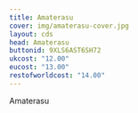 ```yaml
---
title: Amaterasu
cover: img/amaterasu-cover.jpg 
layout: cds
head: Amaterasu
buttonid: 9XLS6AST6SH72
ukcost: "12.00"
eucost: "13.00"
restofworldcost: "14.00"
---
```

Amaterasu
